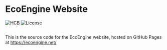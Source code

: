 # EcoEngine Website
[![HCB](https://img.shields.io/badge/SPONSOR%20US-red.svg)](https://hcb.hackclub.com/donations/start/ecoengine)
[![License](https://img.shields.io/badge/license-MIT-green.svg)](LICENSE)
##
This is the source code for the EcoEngine website, hosted on GitHub Pages at https://ecoengine.net/ 
